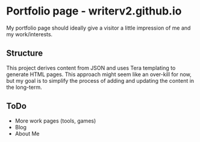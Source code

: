 # Portfolio page - writerv2.github.io

My portfolio page should ideally give a visitor a little impression of me and my work/interests.

## Structure

This project derives content from JSON and uses Tera templating to generate HTML pages. This approach might seem like an over-kill for now, but my goal is to simplify the process of adding and updating the content in the long-term.

## ToDo

- More work pages (tools, games)
- Blog
- About Me
